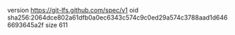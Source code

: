 version https://git-lfs.github.com/spec/v1
oid sha256:2064dce802a61dfb0a0ec6343c574c9c0ed29a574c3788aad1d6466693645a2f
size 611
